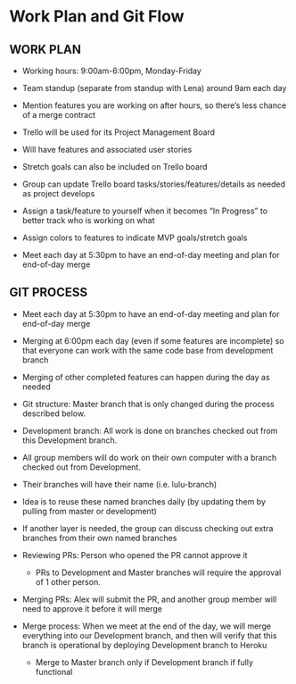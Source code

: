 # Work Plan and Git Flow

## WORK PLAN

* Working hours: 9:00am-6:00pm, Monday-Friday

* Team standup (separate from standup with Lena) around 9am each day

* Mention features you are working on after hours, so there’s less chance of a merge contract

* Trello will be used for its Project Management Board

* Will have features and associated user stories

* Stretch goals can also be included on Trello board

* Group can update Trello board tasks/stories/features/details as needed as project develops

* Assign a task/feature to yourself when it becomes “In Progress” to better track who is working on what

* Assign colors to features to indicate MVP goals/stretch goals

* Meet each day at 5:30pm to have an end-of-day meeting and plan for end-of-day merge

## GIT PROCESS

* Meet each day at 5:30pm to have an end-of-day meeting and plan for end-of-day merge

* Merging at 6:00pm each day (even if some features are incomplete) so that everyone can work with the same code base from development branch

* Merging of other completed features can happen during the day as needed

* Git structure: Master branch that is only changed during the process described below.

* Development branch: All work is done on branches checked out from this Development branch.

* All group members will do work on their own computer with a branch checked out from Development.

* Their branches will have their name (i.e. lulu-branch)

* Idea is to reuse these named branches daily (by updating them by pulling from master or development)

* If another layer is needed, the group can discuss checking out extra branches from their own named branches

* Reviewing PRs: Person who opened the PR cannot approve it
  - PRs to Development and Master branches will require the approval of 1 other person.

*  Merging PRs: Alex will submit the PR, and another group member will need to approve it before it will merge

* Merge process: When we meet at the end of the day, we will merge everything into our Development branch, and then will verify that this branch is operational by deploying Development branch to Heroku
  - Merge to Master branch only if Development branch if fully functional
